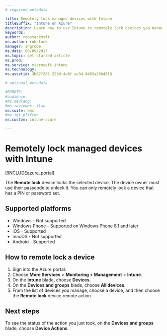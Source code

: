 ```yaml
---
# required metadata

title: Remotely lock managed devices with Intune 
titleSuffix: "Intune on Azure"
description: Learn how to use Intune to remotely lock devices you manage."
keywords:
author: robstackmsft
ms.author: robstack
manager: angrobe
ms.date: 08/09/2017
ms.topic: get-started-article
ms.prod:
ms.service: microsoft-intune
ms.technology:
ms.assetid: 3b67f285-229d-4a0f-ae34-0402a20b4518

# optional metadata

#ROBOTS:
#audience:
#ms.devlang:
#ms.reviewer: ilwu
ms.suite: ems
#ms.tgt_pltfrm:
ms.custom: intune-azure

---
```


# Remotely lock managed devices with Intune


[!INCLUDE[azure_portal](./includes/azure_portal.md)]

The **Remote lock** device locks the selected device. The device owner must use their passcode to unlock it. You can only remotely lock a device that has a PIN or password set.

## Supported platforms

- Windows - Not supported
- Windows Phone - Supported on Windows Phone 8.1 and later
- iOS - Supported
- macOS - Not supported
- Android - Supported

## How to remote lock a device

1. Sign into the Azure portal.
2. Choose **More Services** > **Monitoring + Management** > **Intune**.
3. On the **Intune** blade, choose **Devices**.
4. On the **Devices and groups** blade, choose **All devices**.
5. From the list of devices you manage, choose a device, and then choose the **Remote lock** device remote action.

## Next steps

To see the status of the action you just took, on the **Devices and groups** blade, choose **Device Actions**.
